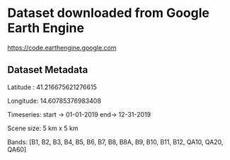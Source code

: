 # Dataset downloaded from Google Earth Engine
https://code.earthengine.google.com

## Dataset Metadata
Latitude : 41.216675621276615

Longitude: 14.60785376983408

Timeseries: start -> 01-01-2019 end-> 12-31-2019

Scene size: 5 km x 5 km

Bands: [B1, B2, B3, B4, B5, B6, B7, B8, B8A, B9, B10, B11, B12, QA10, QA20, QA60]



